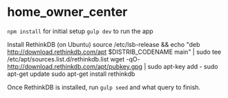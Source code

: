 # home_owner_center

`npm install` for initial setup
`gulp dev`    to run the app

Install RethinkDB (on Ubuntu)
    source /etc/lsb-release && echo "deb http://download.rethinkdb.com/apt $DISTRIB_CODENAME main" | sudo tee /etc/apt/sources.list.d/rethinkdb.list
    wget -qO- http://download.rethinkdb.com/apt/pubkey.gpg | sudo apt-key add -
    sudo apt-get update
    sudo apt-get install rethinkdb
    
Once RethinkDB is installed, run `gulp seed` and what query to finish.
